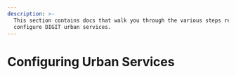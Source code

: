 ```yaml
---
description: >-
  This section contains docs that walk you through the various steps required to
  configure DIGIT urban services.
---
```


# Configuring Urban Services

